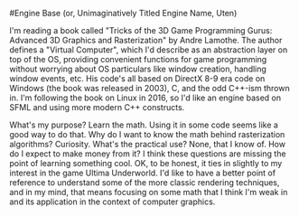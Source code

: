 #Engine Base (or, Unimaginatively Titled Engine Name, Uten)

I'm reading a book called "Tricks of the 3D Game Programming Gurus: Advanced 3D Graphics and Rasterization" by Andre Lamothe. The author defines a "Virtual Computer", which I'd describe as an abstraction layer on top of the OS, providing convenient functions for game programming without worrying about OS particulars like window creation, handling window events, etc. His code's all based on DirectX 8-9 era code on Windows (the book was released in 2003), C, and the odd C++-ism thrown in. I'm following the book on Linux in 2016, so I'd like an engine based on SFML and using more modern C++ constructs.

What's my purpose? Learn the math. Using it in some code seems like a good way to do that. Why do I want to know the math behind rasterization algorithms? Curiosity. What's the practical use? None, that I know of. How do I expect to make money from it? I think these questions are missing the point of learning something cool. OK, to be honest, it ties in slightly to my interest in the game Ultima Underworld. I'd like to have a better point of reference to understand some of the more classic rendering techniques, and in my mind, that means focusing on some math that I think I'm weak in and its application in the context of computer graphics.
